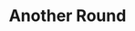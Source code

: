 ---
title: "Another Round"
year: 2020
rating: 3.5
stars: "★★★½"
rewatched: false
permalink: "another-round"
watched_on: 2020-12-28
---